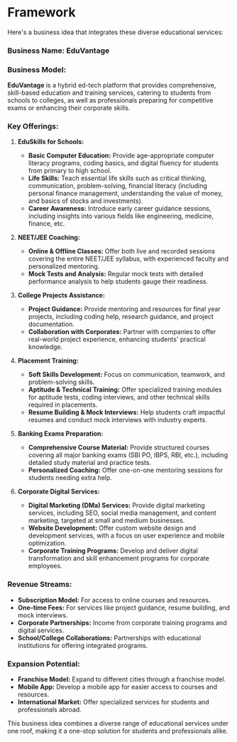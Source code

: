 # Framework

Here's a business idea that integrates these diverse educational services:

### **Business Name:** EduVantage

### **Business Model:**
**EduVantage** is a hybrid ed-tech platform that provides comprehensive, skill-based education and training services, catering to students from schools to colleges, as well as professionals preparing for competitive exams or enhancing their corporate skills.

### **Key Offerings:**

1. **EduSkills for Schools:**
   - **Basic Computer Education:** Provide age-appropriate computer literacy programs, coding basics, and digital fluency for students from primary to high school.
   - **Life Skills:** Teach essential life skills such as critical thinking, communication, problem-solving, financial literacy (including personal finance management, understanding the value of money, and basics of stocks and investments).
   - **Career Awareness:** Introduce early career guidance sessions, including insights into various fields like engineering, medicine, finance, etc.

2. **NEET/JEE Coaching:**
   - **Online & Offline Classes:** Offer both live and recorded sessions covering the entire NEET/JEE syllabus, with experienced faculty and personalized mentoring.
   - **Mock Tests and Analysis:** Regular mock tests with detailed performance analysis to help students gauge their readiness.

3. **College Projects Assistance:**
   - **Project Guidance:** Provide mentoring and resources for final year projects, including coding help, research guidance, and project documentation.
   - **Collaboration with Corporates:** Partner with companies to offer real-world project experience, enhancing students' practical knowledge.

4. **Placement Training:**
   - **Soft Skills Development:** Focus on communication, teamwork, and problem-solving skills.
   - **Aptitude & Technical Training:** Offer specialized training modules for aptitude tests, coding interviews, and other technical skills required in placements.
   - **Resume Building & Mock Interviews:** Help students craft impactful resumes and conduct mock interviews with industry experts.

5. **Banking Exams Preparation:**
   - **Comprehensive Course Material:** Provide structured courses covering all major banking exams (SBI PO, IBPS, RBI, etc.), including detailed study material and practice tests.
   - **Personalized Coaching:** Offer one-on-one mentoring sessions for students needing extra help.

6. **Corporate Digital Services:**
   - **Digital Marketing (DMa) Services:** Provide digital marketing services, including SEO, social media management, and content marketing, targeted at small and medium businesses.
   - **Website Development:** Offer custom website design and development services, with a focus on user experience and mobile optimization.
   - **Corporate Training Programs:** Develop and deliver digital transformation and skill enhancement programs for corporate employees.

### **Revenue Streams:**
- **Subscription Model:** For access to online courses and resources.
- **One-time Fees:** For services like project guidance, resume building, and mock interviews.
- **Corporate Partnerships:** Income from corporate training programs and digital services.
- **School/College Collaborations:** Partnerships with educational institutions for offering integrated programs.

### **Expansion Potential:**
- **Franchise Model:** Expand to different cities through a franchise model.
- **Mobile App:** Develop a mobile app for easier access to courses and resources.
- **International Market:** Offer specialized services for students and professionals abroad.

This business idea combines a diverse range of educational services under one roof, making it a one-stop solution for students and professionals alike.

